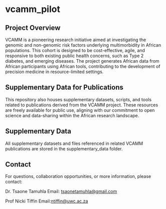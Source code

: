# vcamm_pilot
## Project Overview
VCAMM is a pioneering research initiative aimed at investigating the genomic and non-genomic risk factors underlying multimorbidity in African populations. This cohort is designed to be cost-effective, agile, and responsive to both existing public health concerns, such as Type 2 diabetes, and emerging diseases. The project generates African data from African participants using African tools, contributing to the development of precision medicine in resource-limited settings.

## Supplementary Data for Publications
This repository also houses supplementary datasets, scripts, and tools related to publications derived from the VCAMM project. These resources are freely available for public use, aligning with our commitment to open science and data-sharing within the African research landscape.

## Supplementary Data
All supplementary datasets and files referenced in related VCAMM publications are stored in the supplementary_data folder. 

## Contact
For questions, collaboration opportunities, or more information, please contact:

Dr. Tsaone Tamuhla
Email: tsaonetamuhla@gmail.com 

Prof Nicki Tiffin
Email:ntiffin@uwc.ac.za
